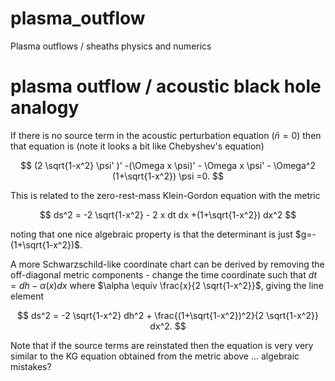 # plasma_outflow
Plasma outflows / sheaths physics and numerics

# plasma outflow / acoustic black hole analogy

If there is no source term in the acoustic perturbation equation ($\bar{n}=0$) then that equation is (note it looks a bit like Chebyshev's equation)

$$
(2 \sqrt{1-x^2} \psi' )' -(\Omega x \psi)' - \Omega x \psi' - \Omega^2 (1+\sqrt{1-x^2}) \psi =0.
$$

This is related to the zero-rest-mass Klein-Gordon equation with the metric

$$
ds^2 = -2 \sqrt{1-x^2} - 2 x dt dx +(1+\sqrt{1-x^2}) dx^2
$$

noting that one nice algebraic property is that the determinant is just $g=-(1+\sqrt{1-x^2})$.

A more Schwarzschild-like coordinate chart can be derived by removing the off-diagonal metric components - change the time coordinate such that $dt = dh - \alpha(x) dx$ where $\alpha \equiv \frac{x}{2 \sqrt{1-x^2}}$, giving the line element

$$
ds^2 = -2 \sqrt{1-x^2} dh^2 + \frac{(1+\sqrt{1-x^2})^2}{2 \sqrt{1-x^2}} dx^2.
$$

Note that if the source terms are reinstated then the equation is very very similar to the KG equation obtained from the metric above ... algebraic mistakes?
